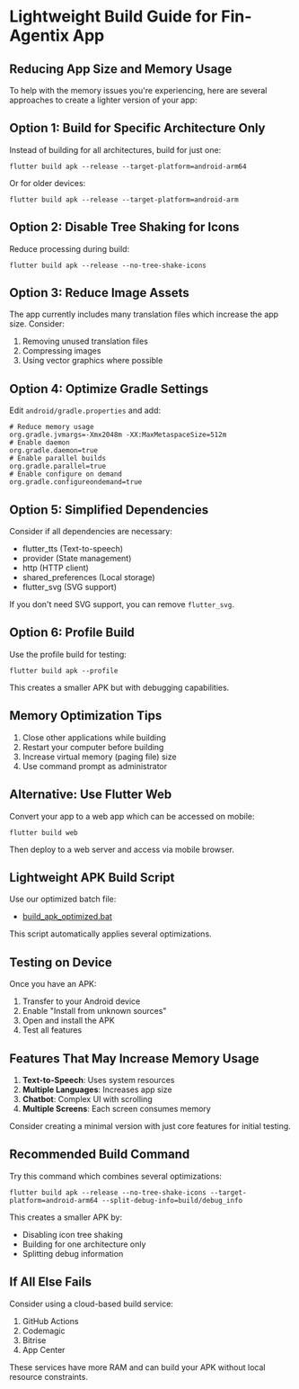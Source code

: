 # Lightweight Build Guide for Fin-Agentix App

## Reducing App Size and Memory Usage

To help with the memory issues you're experiencing, here are several approaches to create a lighter version of your app:

## Option 1: Build for Specific Architecture Only

Instead of building for all architectures, build for just one:
```
flutter build apk --release --target-platform=android-arm64
```

Or for older devices:
```
flutter build apk --release --target-platform=android-arm
```

## Option 2: Disable Tree Shaking for Icons

Reduce processing during build:
```
flutter build apk --release --no-tree-shake-icons
```

## Option 3: Reduce Image Assets

The app currently includes many translation files which increase the app size. Consider:
1. Removing unused translation files
2. Compressing images
3. Using vector graphics where possible

## Option 4: Optimize Gradle Settings

Edit `android/gradle.properties` and add:
```
# Reduce memory usage
org.gradle.jvmargs=-Xmx2048m -XX:MaxMetaspaceSize=512m
# Enable daemon
org.gradle.daemon=true
# Enable parallel builds
org.gradle.parallel=true
# Enable configure on demand
org.gradle.configureondemand=true
```

## Option 5: Simplified Dependencies

Consider if all dependencies are necessary:
- flutter_tts (Text-to-speech)
- provider (State management)
- http (HTTP client)
- shared_preferences (Local storage)
- flutter_svg (SVG support)

If you don't need SVG support, you can remove `flutter_svg`.

## Option 6: Profile Build

Use the profile build for testing:
```
flutter build apk --profile
```

This creates a smaller APK but with debugging capabilities.

## Memory Optimization Tips

1. Close other applications while building
2. Restart your computer before building
3. Increase virtual memory (paging file) size
4. Use command prompt as administrator

## Alternative: Use Flutter Web

Convert your app to a web app which can be accessed on mobile:
```
flutter build web
```

Then deploy to a web server and access via mobile browser.

## Lightweight APK Build Script

Use our optimized batch file:
- [build_apk_optimized.bat](file:///D:/KAYAM_SAI_KRISHNA/dem/secure-web-demo/finagentix_flutter_app/finagentix_flutter/build_apk_optimized.bat)

This script automatically applies several optimizations.

## Testing on Device

Once you have an APK:
1. Transfer to your Android device
2. Enable "Install from unknown sources"
3. Open and install the APK
4. Test all features

## Features That May Increase Memory Usage

1. **Text-to-Speech**: Uses system resources
2. **Multiple Languages**: Increases app size
3. **Chatbot**: Complex UI with scrolling
4. **Multiple Screens**: Each screen consumes memory

Consider creating a minimal version with just core features for initial testing.

## Recommended Build Command

Try this command which combines several optimizations:
```
flutter build apk --release --no-tree-shake-icons --target-platform=android-arm64 --split-debug-info=build/debug_info
```

This creates a smaller APK by:
- Disabling icon tree shaking
- Building for one architecture only
- Splitting debug information

## If All Else Fails

Consider using a cloud-based build service:
1. GitHub Actions
2. Codemagic
3. Bitrise
4. App Center

These services have more RAM and can build your APK without local resource constraints.
